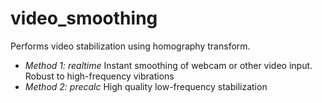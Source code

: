 # video_smoothing
Performs video stabilization using homography transform.

+ *Method 1: realtime* Instant smoothing of webcam or other video input. Robust to high-frequency vibrations
+ *Method 2: precalc* High quality low-frequency stabilization
